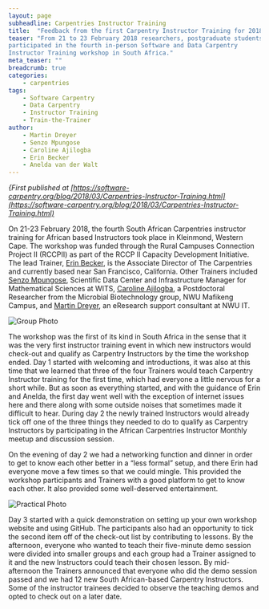 ```yaml
---
layout: page
subheadline: Carpentries Instructor Training
title:  "Feedback from the first Carpentry Instructor Training for 2018"
teaser: "From 21 to 23 February 2018 researchers, postgraduate students, IT, and library staff
participated in the fourth in-person Software and Data Carpentry 
Instructor Training workshop in South Africa."
meta_teaser: ""
breadcrumb: true
categories:
    - carpentries
tags:
    - Software Carpentry
    - Data Carpentry
    - Instructor Training
    - Train-the-Trainer
author: 
    - Martin Dreyer
    - Senzo Mpungose
    - Caroline Ajilogba
    - Erin Becker
    - Anelda van der Walt
---
```



*{First published at [https://software-carpentry.org/blog/2018/03/Carpentries-Instructor-Training.html](https://software-carpentry.org/blog/2018/03/Carpentries-Instructor-Training.html)*

On 21-23 February 2018, the fourth South African Carpentries instructor training for African based Instructors took place in Kleinmond, Western Cape. The workshop was funded through the Rural Campuses Connection Project II (RCCPII) as part of the RCCP II Capacity Development Initiative. 
The lead Trainer, [Erin Becker](https://twitter.com/ErinSBecker), is the Associate Director of The Carpentries and currently based near San Francisco, California. Other Trainers included [Senzo Mpungose](https://twitter.com/senzo_mpungose), Scientific Data Center and Infrastructure Manager for Mathematical Sciences at  WITS, [Caroline Ajilogba](https://www.facebook.com/caroline.ajilogba), a Postdoctoral Researcher from the Microbial Biotechnology group, NWU Mafikeng Campus, and [Martin Dreyer](https://twitter.com/AmfDrey), an eResearch support consultant at NWU IT. 

![Group Photo](https://raw.githubusercontent.com/swcarpentry/website/gh-pages/files/2018/Group_photo.jpg "Group")

The workshop was the first of its kind in South Africa in the sense that it was the very first instructor training event in which new instructors would check-out and qualify as Carpentry Instructors by the time the workshop ended. Day 1 started with welcoming and introductions, it was also at this time that we learned that three of the four Trainers would teach Carpentry Instructor training for the first time, which had everyone a little nervous for a short while. But as soon as everything started, and with the guidance of Erin and Anelda, the first day went well with the exception of internet issues here and there along with some outside noises that sometimes made it difficult to hear. During day 2 the newly trained Instructors would already tick off one of the three things they needed to do to qualify as Carpentry Instructors by participating in the African Carpentries Instructor Monthly meetup and discussion session. 

On the evening of day 2 we had a networking function and dinner in order to get to know each other better in a “less formal” setup, and there Erin had everyone move a few times so that we could mingle. This provided the workshop participants and Trainers with a good platform to get to know each other. It also provided some well-deserved entertainment. 

![Practical Photo](https://raw.githubusercontent.com/swcarpentry/website/gh-pages/files/2018/Practical_photo.jpg "Practical")

Day 3 started with a quick demonstration on setting up your own workshop website and using GitHub. The participants also had an opportunity to tick the second item off of the check-out list by contributing to lessons. By the afternoon, everyone who wanted to teach their five-minute demo session were divided into smaller groups and each group had a Trainer assigned to it and the new Instructors could teach their chosen lesson. By mid-afternoon the Trainers announced that everyone who did the demo session passed and we had 12 new South African-based Carpentry Instructors. Some of the instructor trainees decided to observe the teaching demos and opted to check out on a later date.

